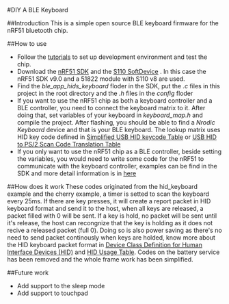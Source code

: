 #DIY A BLE Keyboard

##Introduction
This is a simple open source BLE keyboard firmware for the nRF51 bluetooth chip.

##How to use
* Follow the [tutorials](https://devzone.nordicsemi.com/tutorials/) to set up development environment
and test the chip.
* Download the [nRF51 SDK](https://developer.nordicsemi.com/) and 
the [S110 SoftDevice](http://www.nordicsemi.com/eng/Products/Bluetooth-Smart-Bluetooth-low-energy/nRF51822)
. In this case the nRF51 SDK v9.0 and a 51822 module with S110 v8 are used.
* Find the *ble_app_hids_keyboard* floder in the SDK, put the *.c* files in this project 
in the root directory and the *.h* files in the *config* floder 
* If you want to use the nRF51 chip as both a keyboard controller and a BLE controller, 
you need to connect the keyboard matrix to it. After doing that, set variables of your 
keyboard in *keyboard_map.h* and compile the project. After flashing, you should be able
to find a *Nrodic Keyboard* device and that is your BLE keyboard. The lookup matrix uses 
HID key code defined in
[Simplified USB HID keycode Table](http://www.mindrunway.ru/IgorPlHex/USBKeyScan.pdf)
or [USB HID to PS/2 Scan Code Translation Table](http://www.hiemalis.org/~keiji/PC/scancode-translate.pdf)
* If you only want to use the nRF51 chip as a BLE controller, beside setting the variables, 
you would need to write some code for the nRF51 to communicate with the keyboard controller,
examples can be find in the SDK and more detail information is in
[here](http://infocenter.nordicsemi.com/index.jsp)

##How does it work
These codes originated from the hid_keyboard example and the cherry example, a timer is 
setted to scan the keyboard every 25ms. If there are key presses, it will create a report 
packet in HID keyboard format and send it to the host, when all keys are released, a packet
filled with 0 will be sent. If a key is hold, no packet will be sent until it's release, 
the host can recongnize that the key is holding as it does not recive a released packet
(full 0). Doing so is also power saving as there's no need to send packet continously when
keys are holded, know more about the HID keyboard packet format in
[Device Class Definition for Human Interface Devices (HID)](http://www.usb.org/developers/hidpage/HID1_11.pdf)
 and  [HID Usage Table](http://www.usb.org/developers/hidpage/Hut1_12v2.pdf). Codes on 
 the battery service has been removed and the whole frame work has been simplified.
 
##Future work
 * Add support to the sleep mode
 * Add support to touchpad
